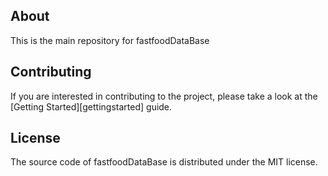 ## About
This is the main repository for fastfoodDataBase

## Contributing

If you are interested in contributing to the project, please take a look
at the [Getting Started][gettingstarted] guide. 

## License
The source code of fastfoodDataBase is distributed under the MIT license.
